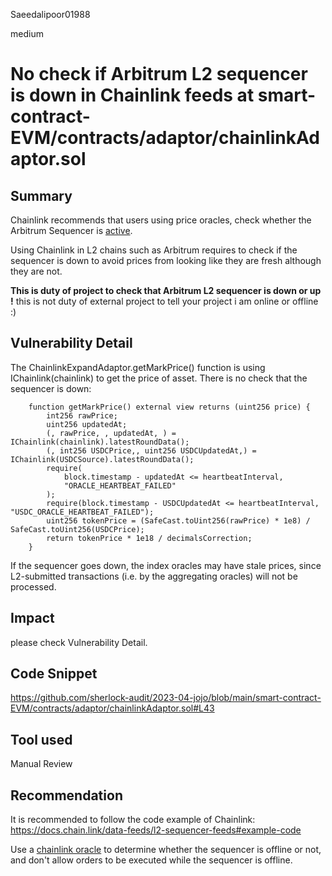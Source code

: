 Saeedalipoor01988

medium

# No check if Arbitrum L2 sequencer is down in Chainlink feeds at smart-contract-EVM/contracts/adaptor/chainlinkAdaptor.sol

## Summary

Chainlink recommends that users using price oracles, check whether the Arbitrum Sequencer is 
[active](https://docs.chain.link/data-feeds/l2-sequencer-feeds#arbitrum).

Using Chainlink in L2 chains such as Arbitrum requires to check if the sequencer is down to avoid prices from looking like they are fresh although they are not.

**This is duty of project to check that Arbitrum L2 sequencer is down or up !** this is not duty of external project to tell your project i am online or offline  :)

## Vulnerability Detail
The ChainlinkExpandAdaptor.getMarkPrice() function is using IChainlink(chainlink) to get the price of asset. There is no check that the sequencer is down:

```solidity
    function getMarkPrice() external view returns (uint256 price) {
        int256 rawPrice;
        uint256 updatedAt;
        (, rawPrice, , updatedAt, ) = IChainlink(chainlink).latestRoundData();
        (, int256 USDCPrice,, uint256 USDCUpdatedAt,) = IChainlink(USDCSource).latestRoundData();
        require(
            block.timestamp - updatedAt <= heartbeatInterval,
            "ORACLE_HEARTBEAT_FAILED"
        );
        require(block.timestamp - USDCUpdatedAt <= heartbeatInterval, "USDC_ORACLE_HEARTBEAT_FAILED");
        uint256 tokenPrice = (SafeCast.toUint256(rawPrice) * 1e8) / SafeCast.toUint256(USDCPrice);
        return tokenPrice * 1e18 / decimalsCorrection;
    }
```

If the sequencer goes down, the index oracles may have stale prices, since L2-submitted transactions (i.e. by the aggregating oracles) will not be processed.

## Impact
please check Vulnerability Detail.

## Code Snippet
https://github.com/sherlock-audit/2023-04-jojo/blob/main/smart-contract-EVM/contracts/adaptor/chainlinkAdaptor.sol#L43

## Tool used
Manual Review

## Recommendation
It is recommended to follow the code example of Chainlink:
https://docs.chain.link/data-feeds/l2-sequencer-feeds#example-code

Use a [chainlink oracle](https://blog.chain.link/how-to-use-chainlink-price-feeds-on-arbitrum/#almost_done!_meet_the_l2_sequencer_health_flag) to determine whether the sequencer is offline or not, and don't allow orders to be executed while the sequencer is offline.